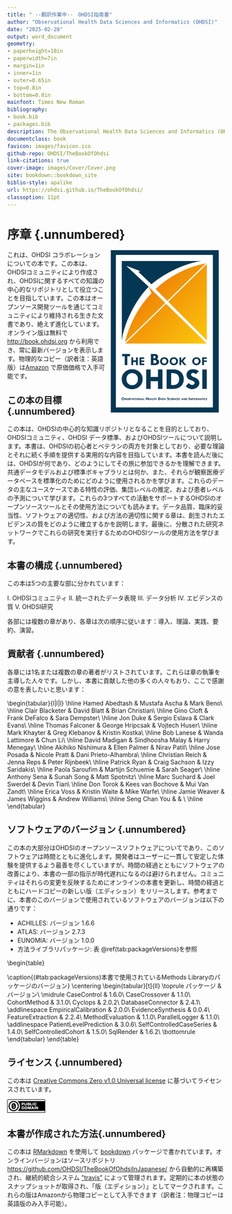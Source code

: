 ```yaml
---
title: " --翻訳作業中--　OHDSI指南書"
author: "Observational Health Data Sciences and Informatics (OHDSI)"
date: "2025-02-28"
output: word_document
geometry:
- paperheight=10in
- paperwidth=7in
- margin=1in
- inner=1in
- outer=0.65in
- top=0.8in
- bottom=0.8in
mainfont: Times New Roman
bibliography:
- book.bib
- packages.bib
description: The Observational Health Data Sciences and Informatics (OHDSI) についての本。OHDSIのコミュニティ、オープンスタンダードとオープンソースソフトウェアについて詳述しています。
documentclass: book
favicon: images/favicon.ico
github-repo: OHDSI/TheBookOfOhdsi
link-citations: true
cover-image: images/Cover/Cover.png
site: bookdown::bookdown_site
biblio-style: apalike
url: https://ohdsi.github.io/TheBookOfOhdsi/
classoption: 11pt
---
```




# 序章 {.unnumbered}

<img src="images/Cover/Cover.png" alt="カバー画像" width="250" height="375" align="right" style="margin: 0 1em 0 1em"/> これは、OHDSI コラボレーションについての本です。この本は、OHDSIコミュニティにより作成され、OHDSIに関するすべての知識の中心的なリポジトリとして役立つことを目指しています。この本はオープンソース開発ツールを通じてコミュニティにより維持される生きた文書であり、絶えず進化しています。オンライン版は無料で <http://book.ohdsi.org> から利用でき、常に最新バージョンを表示します。物理的なコピー（訳者注：英語版）は[Amazon](https://www.amazon.com/OHDSI-Observational-Health-Sciences-Informatics/dp/1088855199) で原価価格で入手可能です。

## この本の目標 {.unnumbered}

この本は、OHDSIの中心的な知識リポジトリとなることを目的としており、OHDSIコミュニティ、OHDSI データ標準、およびOHDSIツールについて説明します。本書は、OHDSIの初心者とベテランの両方を対象としており、必要な理論とそれに続く手順を提供する実用的な内容を目指しています。本書を読んだ後には、OHDSIが何であり、どのようにしてその旅に参加できるかを理解できます。共通データモデルおよび標準ボキャブラリとは何か、また、それらが観察医療データベースを標準化のためにどのように使用されるかを学びます。これらのデータの主なユースケースである特性の評価、集団レベルの推定、および患者レベルの予測について学びます。これらの3つすべての活動をサポートするOHDSIのオープンソースツールとその使用方法についても読みます。データ品質、臨床的妥当性、ソフトウェアの適切性、および方法の適切性に関する章は、創生されたエビデンスの質をどのように確立するかを説明します。最後に、分散された研究ネットワークでこれらの研究を実行するためのOHDSIツールの使用方法を学びます。

## 本書の構成 {.unnumbered}

この本は5つの主要な部に分かれています：

I.   OHDSIコミュニティ
II.  統一されたデータ表現
III. データ分析
IV.  エビデンスの質
V.   OHDSI研究

各部には複数の章があり、各章は次の順序に従います：導入、理論、実践、要約、演習。

## 貢献者 {.unnumbered}

各章には1名または複数の章の著者がリストされています。これらは章の執筆を主導した人々です。しかし、本書に貢献した他の多くの人々もおり、ここで感謝の意を表したいと思います：


\begin{tabular}{l|l|l}
\hline
Hamed Abedtash & Mustafa Ascha & Mark Beno\\
\hline
Clair Blacketer & David Blatt & Brian Christian\\
\hline
Gino Cloft & Frank DeFalco & Sara Dempster\\
\hline
Jon Duke & Sergio Eslava & Clark Evans\\
\hline
Thomas Falconer & George Hripcsak & Vojtech Huser\\
\hline
Mark Khayter & Greg Klebanov & Kristin Kostka\\
\hline
Bob Lanese & Wanda Lattimore & Chun Li\\
\hline
David Madigan & Sindhoosha Malay & Harry Menegay\\
\hline
Akihiko Nishimura & Ellen Palmer & Nirav Patil\\
\hline
Jose Posada & Nicole Pratt & Dani Prieto-Alhambra\\
\hline
Christian Reich & Jenna Reps & Peter Rijnbeek\\
\hline
Patrick Ryan & Craig Sachson & Izzy Saridakis\\
\hline
Paola Saroufim & Martijn Schuemie & Sarah Seager\\
\hline
Anthony Sena & Sunah Song & Matt Spotnitz\\
\hline
Marc Suchard & Joel Swerdel & Devin Tian\\
\hline
Don Torok & Kees van Bochove & Mui Van Zandt\\
\hline
Erica Voss & Kristin Waite & Mike Warfe\\
\hline
Jamie Weaver & James Wiggins & Andrew Williams\\
\hline
Seng Chan You &  & \\
\hline
\end{tabular}

## ソフトウェアのバージョン {.unnumbered}

この本の大部分はOHDSIのオープンソースソフトウェアについてであり、このソフトウェアは時間とともに進化します。開発者はユーザーに一貫して安定した体験を提供するよう最善を尽くしていますが、時間の経過とともにソフトウェアの改善により、本書の一部の指示が時代遅れになるのは避けられません。コミュニティはそれらの変更を反映するためにオンラインの本書を更新し、時間の経過とともにハードコピーの新しい版（エディション）をリリースします。参考までに、本書のこのバージョンで使用されているソフトウェアのバージョンは以下の通りです：

-   ACHILLES: バージョン 1.6.6
-   ATLAS: バージョン 2.7.3
-   EUNOMIA: バージョン 1.0.0
-   方法ライブラリパッケージ: 表 \@ref(tab:packageVersions)を参照

\begin{table}

\caption{(\#tab:packageVersions)本書で使用されているMethods Libraryのパッケージのバージョン}
\centering
\begin{tabular}[t]{ll}
\toprule
パッケージ & バージョン\\
\midrule
CaseControl & 1.6.0\\
CaseCrossover & 1.1.0\\
CohortMethod & 3.1.0\\
Cyclops & 2.0.2\\
DatabaseConnector & 2.4.1\\
\addlinespace
EmpiricalCalibration & 2.0.0\\
EvidenceSynthesis & 0.0.4\\
FeatureExtraction & 2.2.4\\
MethodEvaluation & 1.1.0\\
ParallelLogger & 1.1.0\\
\addlinespace
PatientLevelPrediction & 3.0.6\\
SelfControlledCaseSeries & 1.4.0\\
SelfControlledCohort & 1.5.0\\
SqlRender & 1.6.2\\
\bottomrule
\end{tabular}
\end{table}

## ライセンス {.unnumbered}

この本は [Creative Commons Zero v1.0 Universal license](http://creativecommons.org/publicdomain/zero/1.0/) に基づいてライセンスされています。

![](images/Preface/cc0.png)

## 本書が作成された方法{.unnumbered}

この本は [RMarkdown](https://rmarkdown.rstudio.com) を使用して [bookdown](https://bookdown.org) パッケージで書かれています。オンラインバージョンはソースリポジトリ <https://github.com/OHDSI/TheBookOfOhdsiInJapanese/> から自動的に再構築され、継続的統合システム ["travis"](http://travis-ci.org/) によって管理されます。定期的に本の状態のスナップショットが取得され、「版（エディション）」としてマークされます。これらの版はAmazonから物理コピーとして入手できます（訳者注：物理コピーは英語版のみ入手可能）。
